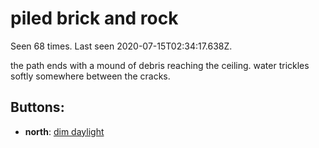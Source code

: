 # piled brick and rock

Seen 68 times. Last seen 2020-07-15T02:34:17.638Z.

the path ends with a mound of debris reaching the ceiling. water trickles softly somewhere between the cracks.

## Buttons:

- **north**: [dim daylight](dim-daylight-gtiyc9.md)